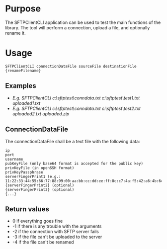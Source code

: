 # Purpose
The SFTPClientCLI application can be used to test the main functions of the library.
The tool will perform a connection, upload a file, and optionally rename it.
# Usage
    SFTPClientCLI connectionDataFile sourceFile destinationFile {renameFilename}

## Examples
* _E.g. SFTPClientCLI c:\sftptest\conndata.txt c:\sftptest\test1.txt uploaded1.txt_
* _E.g. SFTPClientCLI c:\sftptest\conndata.txt c:\sftptest\test2.txt uploaded2.txt uploaded.zip_

## ConnectionDataFile
The connectionDataFile shall be a text file with the following data:

    ip
    port
    username
    pubKeyFile (only base64 format is accepted for the public key)
    privKeyFile (in openSSH format)
    privKeyPassphrase
    serverFingerPrint1 (e.g.: 11:22:33:44:55:66:77:88:99:00:aa:bb:cc:dd:ee:ff:8c:c7:4a:f5:42:a6:4b:64:07:6b:03:ec:c8:0a:ab:9e)
    {serverFingerPrint2} (optional)
    {serverFingerPrint3} (optional)
    {...}


## Return values
* 0 if everything goes fine
* -1 if there is any trouble with the arguments
* -2 if the connection with SFTP server fails
* -3 if the file can't be uploaded to the server
* -4 if the file can't be renamed